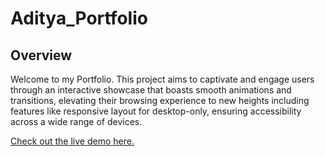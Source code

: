 # Aditya_Portfolio
## Overview
Welcome to my Portfolio. This project aims to captivate and engage users through an interactive showcase that boasts smooth animations and transitions, elevating their browsing experience to new heights including features like responsive layout for desktop-only, ensuring accessibility across a wide range of devices.

[Check out the live demo here.](https://adityadevx.me/)
